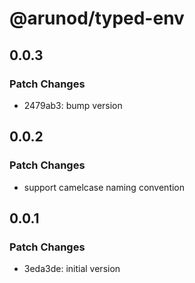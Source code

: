 # @arunod/typed-env

## 0.0.3

### Patch Changes

- 2479ab3: bump version

## 0.0.2

### Patch Changes

- support camelcase naming convention

## 0.0.1

### Patch Changes

- 3eda3de: initial version
